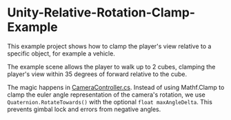 # Unity-Relative-Rotation-Clamp-Example

This example project shows how to clamp the player's view relative to a specific object, for example a vehicle. 

The example scene allows the player to walk up to 2 cubes, clamping the player's view within 35 degrees of forward relative to the cube. 

The magic happens in [CameraController.cs](https://github.com/Vextin/Unity-Relative-Rotation-Clamp-Example/blob/main/Assets/CameraController.cs). Instead of using Mathf.Clamp to clamp the euler angle representation of the camera's rotation, we use `Quaternion.RotateTowards()` with the optional `float maxAngleDelta`. This prevents gimbal lock and errors from negative angles.
